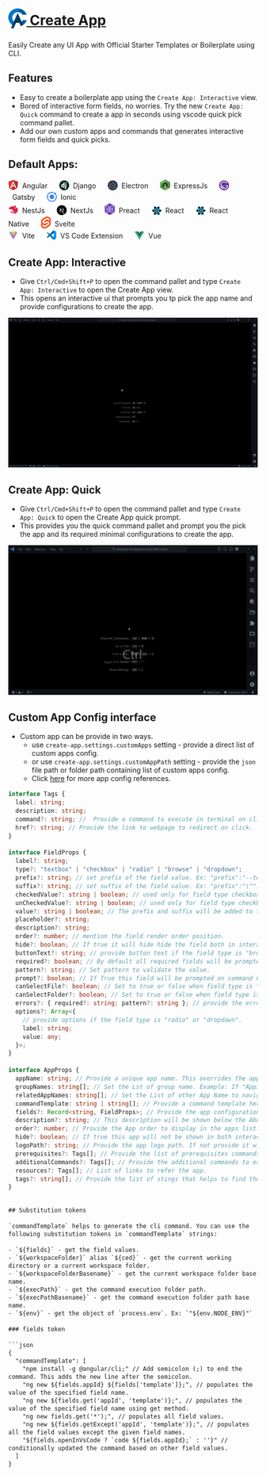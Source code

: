 <h1>
  <a href="https://marketplace.visualstudio.com/items?itemName=Thinker.create-app"><sub><img src="./images/ca-logo.png" height="40"></sub> Create App</a>
</h1>

Easily Create any UI App with Official Starter Templates or Boilerplate using CLI.

## Features

- Easy to create a boilerplate app using the `Create App: Interactive` view.
- Bored of interactive form fields, no worries. Try the new `Create App: Quick` command to create a app in seconds using vscode quick pick command pallet.
- Add our own custom apps and commands that generates interactive form fields and quick picks.

## Default Apps:

<span><sub><a href="https://angular.io/"><img src="./images/angular.png" alt="" width="20"></a></sub>&nbsp;&nbsp;Angular</span>&nbsp;&nbsp;&nbsp;&nbsp;&nbsp;
<span><sub><a href="https://www.djangoproject.com/"><img src="./images/django.png" alt="" width="20"></a></sub>&nbsp;&nbsp;Django</span>&nbsp;&nbsp;&nbsp;&nbsp;&nbsp;
<span><sub><a href="https://www.electronjs.org/"><img src="./images/electron.png" alt="" width="20"></a></sub>&nbsp;&nbsp;Electron</span>&nbsp;&nbsp;&nbsp;&nbsp;&nbsp;
<span><sub><a href="https://expressjs.com/"><img src="./images/expressJs.png" alt="" width="20"></a></sub>&nbsp;&nbsp;ExpressJs</span>&nbsp;&nbsp;&nbsp;&nbsp;&nbsp;
<span><sub><a href="https://www.gatsbyjs.com/"><img src="./images/gatsby.png" alt="" width="20"></a></sub>&nbsp;&nbsp;Gatsby</span>&nbsp;&nbsp;&nbsp;&nbsp;&nbsp;
<span><sub><a href="https://ionicframework.com/"><img src="./images/ionic.png" alt="" width="20"></a></sub>&nbsp;&nbsp;Ionic</span>&nbsp;&nbsp;&nbsp;&nbsp;&nbsp;<br/>
<span><sub><a href="https://nestjs.com/"><img src="./images/nestJs.png" alt="" width="20"></a></sub>&nbsp;&nbsp;NestJs</span>&nbsp;&nbsp;&nbsp;&nbsp;&nbsp;
<span><sub><a href="https://nextjs.org/"><img src="./images/nextJs.png" alt="" width="20"></a></sub>&nbsp;&nbsp;NextJs</span>&nbsp;&nbsp;&nbsp;&nbsp;&nbsp;
<span><sub><a href="https://preactjs.com/"><img src="./images/preact.png" alt="" width="20"></a></sub>&nbsp;&nbsp;Preact</span>&nbsp;&nbsp;&nbsp;&nbsp;&nbsp;
<span><sub><a href="https://reactjs.org/"><img src="./images/react.png" alt="" width="20"></a></sub>&nbsp;&nbsp;React</span>&nbsp;&nbsp;&nbsp;&nbsp;&nbsp;
<span><sub><a href="https://reactnative.dev/"><img src="./images/react.png" alt="" width="20"></a></sub>&nbsp;&nbsp;React Native</span>&nbsp;&nbsp;&nbsp;&nbsp;&nbsp;
<span><sub><a href="https://svelte.dev/"><img src="./images/svelte.png" alt="" width="20"></a></sub>&nbsp;&nbsp;Svelte</span>&nbsp;&nbsp;&nbsp;&nbsp;&nbsp;<br/>
<span><sub><a href="https://vitejs.dev/"><img src="./images/vite.png" alt="" width="20"></a></sub>&nbsp;&nbsp;Vite</span>&nbsp;&nbsp;&nbsp;&nbsp;&nbsp;
<span><sub><a href="https://code.visualstudio.com/api"><img src="./images/vscode.png" alt="" width="20"></a></sub>&nbsp;&nbsp;VS Code Extension</span>&nbsp;&nbsp;&nbsp;&nbsp;&nbsp;
<span><sub><a href="https://vuejs.org/"><img src="./images/vue.png" alt="" width="20"></a></sub>&nbsp;&nbsp;Vue</span>&nbsp;&nbsp;&nbsp;&nbsp;&nbsp;

## Create App: Interactive

- Give `Ctrl/Cmd+Shift+P` to open the command pallet and type `Create App: Interactive` to open the Create App view.
- This opens an interactive ui that prompts you tp pick the app name and provide configurations to create the app.

![Create App: Interactive Preview](./images/preview_interactive.gif)

## Create App: Quick

- Give `Ctrl/Cmd+Shift+P` to open the command pallet and type `Create App: Quick` to open the Create App quick prompt.
- This provides you the quick command pallet and prompt you the pick the app and its required minimal configurations to create the app.

![Create App: Quick Preview](./images/preview_quick.gif)

## Custom App Config interface

- Custom app can be provide in two ways.
  - use `create-app.settings.customApps` setting - provide a direct list of custom apps config.
  - or use `create-app.settings.customAppPath` setting - provide the `json` file path or folder path containing list of custom apps config.
  - Click [here](https://github.com/R35007/create-app-vscode-extension/tree/master/apps) for more app config references.

```ts
interface Tags {
  label: string;
  description: string;
  command?: string; //  Provide a command to execute in terminal on click.
  href?: string; // Provide the link to webpage to redirect on click.
}

interface FieldProps {
  label?: string;
  type?: "textbox" | "checkbox" | "radio" | "browse" | "dropdown";
  prefix?: string; // set prefix of the field value. Ex: "prefix":"--template=\"".
  suffix?: string; // set suffix of the field value. Ex: "prefix":"\"".
  checkedValue?: string | boolean; // used only for field type checkbox.
  unCheckedValue?: string | boolean; // used only for field type checkbox.
  value?: string | boolean; // The prefix and suffix will be added to the value. Ex: --template="value".
  placeholder?: string;
  description?: string;
  order?: number; // mention the field render order position.
  hide?: boolean; // If true it will hide hide the field both in interactive form and Quick pick.
  buttonText?: string; // provide button text if the field type is "browse".
  required?: boolean; // By default all required fields will be prompted on command Create App: Quick.
  pattern?: string; // Set pattern to validate the value.
  prompt?: boolean; // If True this field will be prompted on command Create App: Quick.
  canSelectFile?: boolean; // Set to true or false when field type is "browse".
  canSelectFolder?: boolean; // Set to true or false when field type is "browse".
  errors?: { required?: string; pattern?: string }; // provide the error message.
  options?: Array<{
    // provide options if the field type is "radio" or "dropdown".
    label: string;
    value: any;
  }>;
}

interface AppProps {
  appName: string; // Provide a unique app name. This overrides the app configs if already exist with a same name.
  groupNames: string[]; // Set the Lst of group name. Example: If "App1" has a "Group1" and "App2" also has a "Group1. Then Both "App1" and "App2" will be shown in the "Group1".
  relatedAppNames: string[]; // Set the List of other App Name to navigate.
  commandTemplate: string | string[]; // Provide a command template here. Ex: "commandTemplate": "ng new ${fields.appId} --defaults" or "ng new ${fields['*']} --defaults".
  fields?: Record<string, FieldProps>; // Provide the app configuration to generate a app form fields. Ex: "fields": { "appId": { "type": "textbox", "required": true, value: "hello-world" } }.
  description?: string; // This description will be shown below the About section in the right side of the form.
  order?: number; // Provide the App order to display in the apps list.
  hide?: boolean; // If true this app will not be shown in both interactive and quick commands.
  logoPath?: string; // Provide the app logo path. If not provide it will show the create app logo.
  prerequisites?: Tags[]; // Provide the list of prerequisites commands and site links.
  additionalCommands?: Tags[]; // Provide the additional commands to execute in terminal.
  resources?: Tags[]; // List of links to refer the app.
  tags?: string[]; // Provide the list of stings that helps to find the app.
}
```

````

## Substitution tokens

`commandTemplate` helps to generate the cli command. You can use the following substitution tokens in `commandTemplate` strings:

- `${fields}` - get the field values.
- `${workspaceFolder}` alias `${ced}` - get the current working directory or a current workspace folder.
- `${workspaceFolderBasename}` - get the current workspace folder base name.
- `${execPath}` - get the command execution folder path.
- `${execPathBasename}` - get the command execution folder path base name.
- `${env}` - get the object of `process.env`. Ex: `"${env.NODE_ENV}"`

### fields token

```json
{
  "commandTemplate": [
    "npm install -g @angular/cli;" // Add semicolon (;) to end the command. This adds the new line after the semicolon.
    "ng new ${fields.appId} ${fields['template']};", // populates the value of the specified field name.
    "ng new ${fields.get('appId', 'template')};", // populates the value of the specified field name using get method.
    "ng new fields.get('*');", // populates all field values.
    "ng new ${fields.getExcept('appId', 'template')};", // populates all the field values except the given field names.
    "${fields.openInVsCode ? `code ${fields.appId};` : ''}" // conditionally updated the command based on other field values.
  ]
}
````
